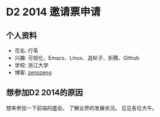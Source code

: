 # D2 2014 邀请票申请

## 个人资料

- 花名: 行苇
- 兴趣: 可视化、Emacs、Linux、造轮子、折腾、Github
- 学校: 浙江大学
- 博客: [zenozeng](https://zenozeng.com)

## 想参加D2 2014的原因

想来参加一下前端的盛会。
了解业界的发展状况。
见见各位大牛。
